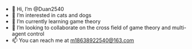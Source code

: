 - 👋 Hi, I’m @Duan2540
- 👀 I’m interested in cats and dogs
- 🌱 I’m currently learning game theory
- 💞️ I’m looking to collaborate on the cross field of game theory and multi-agent control
- 📫 You can reach me at m18638922540@163.com

<!---
Duan2540/Duan2540 is a ✨ special ✨ repository because its `README.md` (this file) appears on your GitHub profile.
You can click the Preview link to take a look at your changes.
--->
